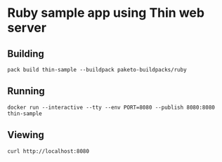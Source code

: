 # Ruby sample app using Thin web server

## Building

`pack build thin-sample --buildpack paketo-buildpacks/ruby`

## Running

`docker run --interactive --tty --env PORT=8080 --publish 8080:8080 thin-sample`

## Viewing

`curl http://localhost:8080`
